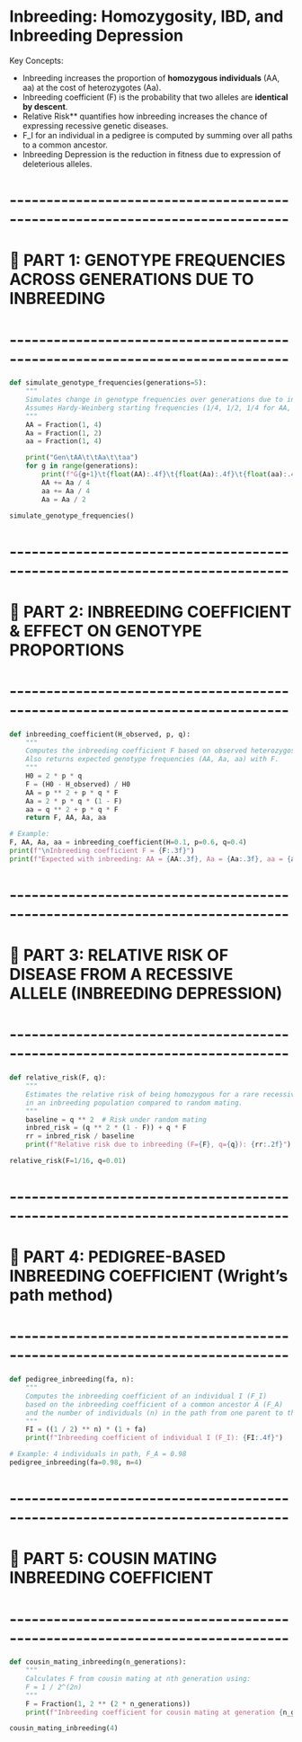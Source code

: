 # Inbreeding: Homozygosity, IBD, and Inbreeding Depression

Key Concepts:
- Inbreeding increases the proportion of **homozygous individuals** (AA, aa) at the cost of heterozygotes (Aa).
- Inbreeding coefficient (F) is the probability that two alleles are **identical by descent**.
- Relative Risk** quantifies how inbreeding increases the chance of expressing recessive genetic diseases.
- F_I for an individual in a pedigree is computed by summing over all paths to a common ancestor.
- Inbreeding Depression is the reduction in fitness due to expression of deleterious alleles.

# ----------------------------------------------------------------------------
# 🧬 PART 1: GENOTYPE FREQUENCIES ACROSS GENERATIONS DUE TO INBREEDING
# ----------------------------------------------------------------------------

```python
def simulate_genotype_frequencies(generations=5):
    """
    Simulates change in genotype frequencies over generations due to inbreeding.
    Assumes Hardy-Weinberg starting frequencies (1/4, 1/2, 1/4 for AA, Aa, aa).
    """
    AA = Fraction(1, 4)
    Aa = Fraction(1, 2)
    aa = Fraction(1, 4)

    print("Gen\tAA\t\tAa\t\taa")
    for g in range(generations):
        print(f"G{g+1}\t{float(AA):.4f}\t{float(Aa):.4f}\t{float(aa):.4f}")
        AA += Aa / 4
        aa += Aa / 4
        Aa = Aa / 2

simulate_genotype_frequencies()
```

# ----------------------------------------------------------------------------
# 🧬 PART 2: INBREEDING COEFFICIENT & EFFECT ON GENOTYPE PROPORTIONS
# ----------------------------------------------------------------------------

```python
def inbreeding_coefficient(H_observed, p, q):
    """
    Computes the inbreeding coefficient F based on observed heterozygosity.
    Also returns expected genotype frequencies (AA, Aa, aa) with F.
    """
    H0 = 2 * p * q
    F = (H0 - H_observed) / H0
    AA = p ** 2 + p * q * F
    Aa = 2 * p * q * (1 - F)
    aa = q ** 2 + p * q * F
    return F, AA, Aa, aa

# Example:
F, AA, Aa, aa = inbreeding_coefficient(H=0.1, p=0.6, q=0.4)
print(f"\nInbreeding coefficient F = {F:.3f}")
print(f"Expected with inbreeding: AA = {AA:.3f}, Aa = {Aa:.3f}, aa = {aa:.3f}")
```

# ----------------------------------------------------------------------------
# 🧬 PART 3: RELATIVE RISK OF DISEASE FROM A RECESSIVE ALLELE (INBREEDING DEPRESSION)
# ----------------------------------------------------------------------------

```python
def relative_risk(F, q):
    """
    Estimates the relative risk of being homozygous for a rare recessive allele (aa)
    in an inbreeding population compared to random mating.
    """
    baseline = q ** 2  # Risk under random mating
    inbred_risk = (q ** 2 * (1 - F)) + q * F
    rr = inbred_risk / baseline
    print(f"Relative risk due to inbreeding (F={F}, q={q}): {rr:.2f}")

relative_risk(F=1/16, q=0.01)
```

# ----------------------------------------------------------------------------
# 🧬 PART 4: PEDIGREE-BASED INBREEDING COEFFICIENT (Wright’s path method)
# ----------------------------------------------------------------------------

```python
def pedigree_inbreeding(fa, n):
    """
    Computes the inbreeding coefficient of an individual I (F_I)
    based on the inbreeding coefficient of a common ancestor A (F_A)
    and the number of individuals (n) in the path from one parent to the other through A.
    """
    FI = ((1 / 2) ** n) * (1 + fa)
    print(f"Inbreeding coefficient of individual I (F_I): {FI:.4f}")

# Example: 4 individuals in path, F_A = 0.98
pedigree_inbreeding(fa=0.98, n=4)
```

# ----------------------------------------------------------------------------
# 🧬 PART 5: COUSIN MATING INBREEDING COEFFICIENT
# ----------------------------------------------------------------------------

```python
def cousin_mating_inbreeding(n_generations):
    """
    Calculates F from cousin mating at nth generation using:
    F = 1 / 2^(2n)
    """
    F = Fraction(1, 2 ** (2 * n_generations))
    print(f"Inbreeding coefficient for cousin mating at generation {n_generations}: F = {F} ≈ {float(F):.4f}")

cousin_mating_inbreeding(4)
```








